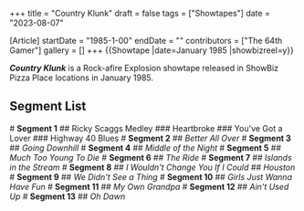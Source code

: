 +++
title = "Country Klunk"
draft = false
tags = ["Showtapes"]
date = "2023-08-07"

[Article]
startDate = "1985-1-00"
endDate = ""
contributors = ["The 64th Gamer"]
gallery = []
+++
{{Showtape
|date=January 1985
|showbizreel=y}}

<b><i>Country Klunk</b></i> is a Rock-afire Explosion showtape released in ShowBiz Pizza Place locations in January 1985.

<h2>Segment List</h2>
# <b>Segment 1</b> 
## Ricky Scaggs Medley
### Heartbroke
### You've Got a Lover
### Highway 40 Blues
# <b>Segment 2</b> 
## <i>Better All Over</i>
# <b>Segment 3</b> 
## <i>Going Downhill</i>
# <b>Segment 4</b> 
## <i>Middle of the Night</i>
# <b>Segment 5</b> 
## <i>Much Too Young To Die</i>
# <b>Segment 6</b> 
## <i>The Ride</i>
# <b>Segment 7</b> 
## <i>Islands in the Stream</i>
# <b>Segment 8</b> 
## <i>I Wouldn't Change You If I Could</i>
## <i>Houston</i>
# <b>Segment 9</b> 
## <i>We Didn't See a Thing</i>
# <b>Segment 10</b> 
## <i>Girls Just Wanna Have Fun</i>
# <b>Segment 11</b> 
## <i>My Own Grandpa</i>
# <b>Segment 12</b> 
## <i>Ain't Used Up</i>
# <b>Segment 13</b> 
## <i>Oh Dawn</i>